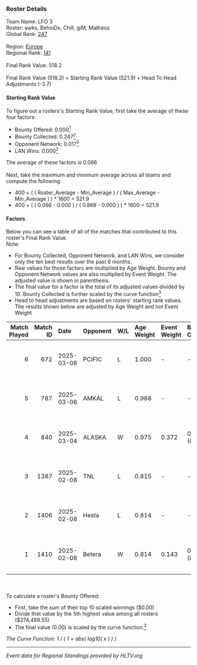 ### Roster Details<br />
Team Name: LFO 3<br />
Roster: awks, BehinDx, Chill, giM, Matheos<br />
Global Rank: [247](../../standings_global_2025_04_07.md)<br />
<br />
Region: [Europe]( ../../standings_europe_2025_04_07.md)<br />
Regional Rank: [141]( ../../standings_europe_2025_04_07.md)<br />
<br />
Final Rank Value:  518.2<br />
<br />
Final Rank Value (518.2) = Starting Rank Value (521.9) + Head To Head Adjustments (-3.7)<br />

#### Starting Rank Value<br />
To figure out a rosters's Starting Rank Value, first take the average of these four factors:<br />
- Bounty Offered: 0.000[<sup>1</sup>](#table2)
- Bounty Collected: 0.247[<sup>2</sup>](#table1)
- Opponent Network: 0.017[<sup>2</sup>](#table1)
- LAN Wins: 0.000[<sup>2</sup>](#table1)

The average of these factors is 0.066<br />
<br />
Next, take the maximum and minimum average across all teams and compute the following:<br />
- 400 + ( ( Roster_Average - Min_Average ) / ( Max_Average - Min_Average ) ) * 1600 = 521.9
- 400 + ( ( 0.066 - 0.000 ) / ( 0.869 - 0.000 ) ) * 1600 = 521.9


#### Factors<br />
Below you can see a table of all of the matches that contributed to this roster's Final Rank Value.<br />
Note:<br />

- For Bounty Collected, Opponent Network, and LAN Wins, we consider only the ten best results over the past 6 months.
- Raw values for those factors are multiplied by Age Weight. Bounty and Opponent Network values are also multiplied by Event Weight. The adjusted value is shown in parenthesis.
- The final value for a factor is the total of its adjusted values divided by 10. Bounty Collected is further scaled by the curve function[<sup>3</sup>](#curveFunction)
- Head to head adjustments are based on rosters' starting rank values. The results shown below are adjusted by Age Weight and not Event Weight
<span id="table1"></span><br />


| Match Played | Match ID | Date       | Opponent | W/L | Age Weight | Event Weight | Bounty Collected | Opponent Network | LAN Wins  | H2H Adj. | Roster                             |
| -: | -: | :- | :- | :- | :- | :- | :- | :- | :- | -: | :- |
|            6 |      672 | 2025-03-08 | PCIFIC   | L   | 1.000      | -            | -                | -                | -         |   -10.35 | awks, BehinDx, Chill, giM, Matheos |
|            5 |      787 | 2025-03-06 | AMKAL    | L   | 0.988      | -            | -                | -                | -         |    -8.45 | awks, BehinDx, Chill, giM, Matheos |
|            4 |      840 | 2025-03-04 | ALASKA   | W   | 0.975      | 0.372        | 0.025 (0.009)    | 0.428 (0.155)    | 0 (0.000) |    24.90 | awks, BehinDx, Chill, giM, Matheos |
|            3 |     1387 | 2025-02-08 | TNL      | L   | 0.815      | -            | -                | -                | -         |    -7.20 | awks, BehinDx, Chill, giM, Matheos |
|            2 |     1406 | 2025-02-08 | Hesta    | L   | 0.814      | -            | -                | -                | -         |   -11.05 | awks, BehinDx, Chill, giM, Matheos |
|            1 |     1410 | 2025-02-08 | Betera   | W   | 0.814      | 0.143        | 0.000 (0.000)    | 0.161 (0.019)    | 0 (0.000) |     8.46 | awks, BehinDx, Chill, giM, Matheos |

<br />
<span id="table2"></span><br />
To calculate a roster's Bounty Offered:<br />

- First, take the sum of their top 10 scaled winnings ($0.00)
- Divide that value by the 5th highest value among all rosters ($274,489.55)
- The final value (0.00) is scaled by the curve function.[<sup>3</sup>](#curveFunction)

<span id="curveFunction"></span>_The Curve Function: 1 / ( 1 + abs( log10( x ) ) )_<br />

---
_Event data for Regional Standings provided by HLTV.org_<br />
